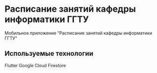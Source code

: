 # Расписание занятий кафедры информатики ГГТУ

Мобильное приложение "Расписание занятий кафедры информатики ГГТУ"

## Используемые технологии

Flutter
Google Cloud Firestore
